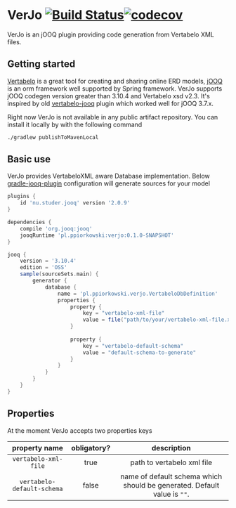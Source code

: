 VerJo [![Build Status](https://travis-ci.org/piorkowskiprzemyslaw/verjo.svg?branch=master)](https://travis-ci.org/piorkowskiprzemyslaw/verjo)[![codecov](https://codecov.io/gh/piorkowskiprzemyslaw/verjo/branch/master/graph/badge.svg)](https://codecov.io/gh/piorkowskiprzemyslaw/verjo)
==

VerJo is an jOOQ plugin providing code generation from Vertabelo XML files.

Getting started
--
[Vertabelo](https://www.vertabelo.com) is a great tool for creating and sharing online ERD models, [jOOQ](https://www.jooq.org) is an orm framework well supported by Spring framework. VerJo supports jOOQ codegen version greater than 3.10.4 and Vertabelo xsd v2.3. It's inspired by old [vertabelo-jooq](https://github.com/Vertabelo/vertabelo-jooq) plugin which worked well for jOOQ 3.7.x. 

Right now VerJo is not available in any public artifact repository. You can install it locally by with the following command
```bash
./gradlew publishToMavenLocal
```

Basic use
--
VerJo provides VertabeloXML aware Database implementation. Below [gradle-jooq-plugin](https://github.com/etiennestuder/gradle-jooq-plugin) configuration will generate sources for your model
```groovy
plugins {
    id 'nu.studer.jooq' version '2.0.9'
}

dependencies {
    compile 'org.jooq:jooq'
    jooqRuntime 'pl.ppiorkowski:verjo:0.1.0-SNAPSHOT'
}

jooq {
    version = '3.10.4'
    edition = 'OSS'
    sample(sourceSets.main) {
        generator {
            database {
                name = 'pl.ppiorkowski.verjo.VertabeloDbDefinition'
                properties {
                    property {
                        key = "vertabelo-xml-file"
                        value = file("path/to/your/vertabelo-xml-file.xml")
                    }
                    
                    property {
                        key = "vertabelo-default-schema"
                        value = "default-schema-to-generate"
                    }
                }
            }
        }
    }
}
```

Properties
--
At the moment VerJo accepts two properties keys

property name | obligatory? | description
:---: | :---: | :---:
`vertabelo-xml-file` | true | path to vertabelo xml file
`vertabelo-default-schema` | false | name of default schema which should be generated. Default value is `""`.
